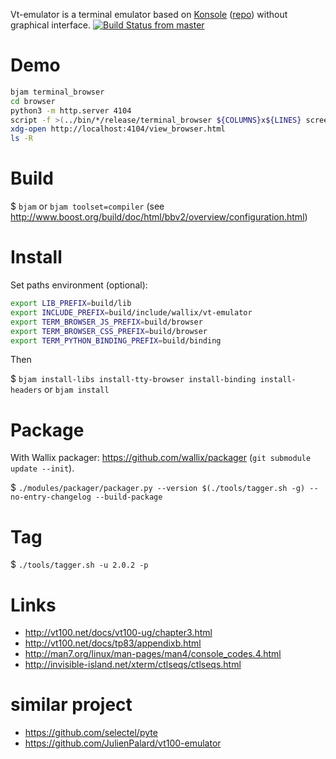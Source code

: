 <!-- [![Build Status from master](https://travis-ci.org/wallix/vt-emulator.svg?branch=master)](https://travis-ci.org/wallix/vt-emulator) -->
Vt-emulator is a terminal emulator based on [Konsole](https://konsole.kde.org/download.php) ([repo](https://cgit.kde.org/konsole.git)) without graphical interface.
[![Build Status from master](https://travis-ci.org/wallix/vt-emulator.svg?branch=master)](https://travis-ci.org/wallix/vt-emulator)


# Demo

```bash
bjam terminal_browser
cd browser
python3 -m http.server 4104
script -f >(../bin/*/release/terminal_browser ${COLUMNS}x${LINES} screen.json)
xdg-open http://localhost:4104/view_browser.html
ls -R
```


# Build

$ `bjam` or `bjam toolset=compiler` (see http://www.boost.org/build/doc/html/bbv2/overview/configuration.html)


# Install

Set paths environment (optional):

```bash
export LIB_PREFIX=build/lib
export INCLUDE_PREFIX=build/include/wallix/vt-emulator
export TERM_BROWSER_JS_PREFIX=build/browser
export TERM_BROWSER_CSS_PREFIX=build/browser
export TERM_PYTHON_BINDING_PREFIX=build/binding
```

Then

$ `bjam install-libs install-tty-browser install-binding install-headers` or `bjam install`


# Package

With Wallix packager: https://github.com/wallix/packager (`git submodule update --init`).

$ `./modules/packager/packager.py --version $(./tools/tagger.sh -g) --no-entry-changelog --build-package`


# Tag

$ `./tools/tagger.sh -u 2.0.2 -p`


# Links

- http://vt100.net/docs/vt100-ug/chapter3.html
- http://vt100.net/docs/tp83/appendixb.html
- http://man7.org/linux/man-pages/man4/console_codes.4.html
- http://invisible-island.net/xterm/ctlseqs/ctlseqs.html


# similar project

- https://github.com/selectel/pyte
- https://github.com/JulienPalard/vt100-emulator
